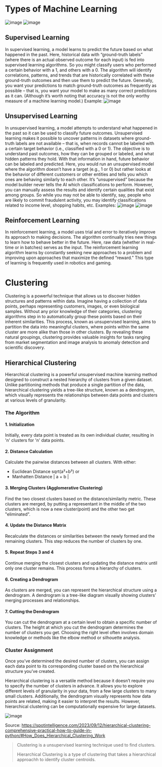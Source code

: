 # Types of Machine Learning
![image](https://github.com/user-attachments/assets/630d1b2d-0683-46ee-af9d-83751bab4b1f)
![image](https://github.com/user-attachments/assets/1a3e4dd8-2e1e-4eba-bf8d-3b0d0eb50193)

## Supervised Learning
In supervised learning, a model learns to predict the future based on what happened in the past.
Here, historical data with “ground-truth labels” (where there is an actual observed outcome for each input) is fed into supervised learning algorithms. So you might classify users who performed a certain behavior with a 1, and others with a 0.
The algorithm will identify correlations, patterns, and trends that are historically correlated with these ground-truth outcomes and then use them to predict the future.
Generally, you want your predictions to match ground-truth outcomes as frequently as possible – that is, you want your model to make as many correct predictions as it can. (Although it’s worth noting that accuracy is not the only worthy measure of a machine learning model.)
Example:
![image](https://github.com/user-attachments/assets/7dd43068-ad6c-4f48-b6ef-f32658a31e3f)

## Unsupervised Learning
In unsupervised learning, a model attempts to understand what happened in the past so it can be used to classify future outcomes.
Unsupervised learning makes it possible to uncover patterns in datasets where ground-truth labels are not available – that is, when records cannot be labeled with a certain target behavior (i.e., classified with a 0 or 1). The objective is to understand past outcomes, how they can be grouped or labeled, and what hidden patterns they hold. With that information in hand, future behavior can be labeled and predicted.
Here, you would run an unsupervised model where the algorithm doesn’t have a target (e.g., 1 or 0) but rather looks at the behavior of different customers or other entities and tells you which ones are behaving similarly to each other. It’s “unsupervised” because the model builder never tells the AI which classifications to perform.
However, you can manually assess the results and identify certain qualities that exist among groups. So while you may not be able to identify, say, people who are likely to commit fraudulent activity, you may identify classifications related to income level, shopping habits, etc.
Examples:
![image](https://github.com/user-attachments/assets/67b6d678-1ec0-47b9-9d73-730ce55dd0c5)
![image](https://github.com/user-attachments/assets/43d073c0-4d81-41dd-8938-82e588f9b4a2)

## Reinforcement Learning
In reinforcement learning, a model uses trial and error to iteratively improve its approach to making decisions. The algorithm continually tries new things to learn how to behave better in the future.
Here, raw data (whether in real-time or in batches) serves as the input. The reinforcement learning algorithm learns by constantly seeking new approaches to a problem and improving upon approaches that maximize the defined “reward.” This type of learning is frequently used in robotics and gaming.


# Clustering
Clustering is a powerful technique that allows us to discover hidden structures and patterns within data. Imagine having a collection of data points, perhaps representing customers, images, or even biological samples. Without any prior knowledge of their categories, clustering algorithms step in to automatically group these points based on their inherent similarities. This process, known as unsupervised learning, aims to partition the data into meaningful clusters, where points within the same cluster are more alike than those in other clusters. By revealing these natural groupings, clustering provides valuable insights for tasks ranging from market segmentation and image analysis to anomaly detection and scientific discovery.

## Hierarchical Clustering
Hierarchical clustering is a powerful unsupervised machine learning method designed to construct a nested hierarchy of clusters from a given dataset. Unlike partitioning methods that produce a single partition of the data, hierarchical clustering yields a tree-like structure, known as a dendrogram, which visually represents the relationships between data points and clusters at various levels of granularity.

### The Algorithm
#### 1. Initialization
Initially, every data point is treated as its own individual cluster, resulting in 'n' clusters for 'n' data points.

#### 2. Distance Calculation
Calculate the pairwise distances between all clusters.
With either:
- Euclidean Distance sqrt(a²+b²)
or
- Manhatten Distance | a + b |

#### 3. Merging Clusters (Agglomerative Clustering)
Find the two closest clusters based on the distance/similarity metric. These clusters are merged,
by putting a representant in the middle of the two clusters, which is now a new cluster(point) and the other two get "eliminated".

#### 4. Update the Distance Matrix
Recalculate the distances or similarities between the newly formed and the remaining clusters.
This step reduces the number of clusters by one.

#### 5. Repeat Steps 3 and 4
Continue merging the closest clusters and updating the distance matrix until only one cluster remains. This process forms a hierarchy of clusters.

#### 6. Creating a Dendrogram
As clusters are merged, you can represent the hierarchical structure using a dendrogram. A dendrogram is a tree-like diagram visually showing clusters’ merging processes and relationships.

#### 7. Cutting the Dendrogram
You can cut the dendrogram at a certain level to obtain a specific number of clusters. The height at which you cut the dendrogram determines the number of clusters you get. Choosing the right level often involves domain knowledge or methods like the elbow method or silhouette analysis.

### Cluster Assignment
Once you’ve determined the desired number of clusters, you can assign each data point to its corresponding cluster based on the hierarchical structure you’ve created.

Hierarchical clustering is a versatile method because it doesn’t require you to specify the number of clusters in advance. It allows you to explore different levels of granularity in your data, from a few large clusters to many small clusters. Additionally, the dendrogram visually represents how data points are related, making it easier to interpret the results. However, hierarchical clustering can be computationally expensive for large datasets.

![image](https://github.com/user-attachments/assets/d9ec6299-e468-4457-a676-0afabd6cdfae)

Source: https://spotintelligence.com/2023/09/12/hierarchical-clustering-comprehensive-practical-how-to-guide-in-python/#How_Does_Hierarchical_Clustering_Work

> Clustering is a unsupervised learning technique used to find clusters.
> 
> Hierarchical Clustering is a type of clustering that takes a hierarchical approachh to identify cluster centroids.
